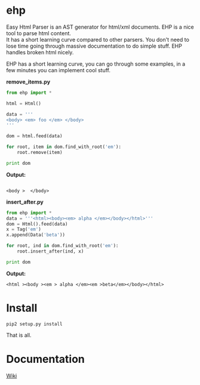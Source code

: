 ehp
===

Easy Html Parser is an AST generator for html/xml documents. EHP is a nice tool to parse html content.  
It has a short learning curve compared to other parsers. You don't need to lose time going through massive 
documentation to do simple stuff. EHP handles broken html nicely.

EHP has a short learning curve, you can go through some examples, in a few minutes
you can implement cool stuff.

**remove_items.py**

~~~python
from ehp import *

html = Html()

data = '''
<body> <em> foo </em> </body>
'''

dom = html.feed(data)

for root, item in dom.find_with_root('em'):
    root.remove(item)

print dom
~~~

**Output:**

~~~

<body >  </body>
~~~

**insert_after.py**

~~~python
from ehp import *
data = '''<html><body><em> alpha </em></body></html>'''
dom = Html().feed(data)
x = Tag('em')
x.append(Data('beta'))

for root, ind in dom.find_with_root('em'):
    root.insert_after(ind, x)

print dom
~~~

**Output:**

~~~
<html ><body ><em > alpha </em><em >beta</em></body></html>
~~~

Install
=======
    pip2 setup.py install
    
That is all.

# Documentation

[Wiki](https://github.com/iogf/ehp/wiki)




